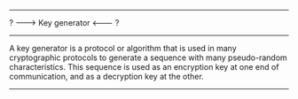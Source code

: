 -----------------------------------------------------------------------------------------------------------------------------------------------------------------

? ---> Key generator <--- ?

-----------------------------------------------------------------------------------------------------------------------------------------------------------------

A key generator is a protocol or algorithm that is used in many cryptographic protocols to generate a sequence with many pseudo-random characteristics. This sequence is used as an encryption key at one end of communication, and as a decryption key at the other.

-----------------------------------------------------------------------------------------------------------------------------------------------------------------